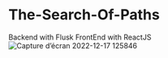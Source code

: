 # The-Search-Of-Paths

Backend with Flusk
FrontEnd with ReactJS
![Capture d’écran 2022-12-17 125846](https://user-images.githubusercontent.com/74665047/208242955-63dc70c3-4490-4f96-840b-0e377de9208c.jpg)
